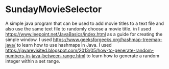 # SundayMovieSelector
A simple java program that can be used to add movie titles to a text file and also use the same text file to randomly choose a movie title. \n
I used https://www.leepoint.net/JavaBasics/index.html as a guide for creating the simple window.
I used https://www.geeksforgeeks.org/hashmap-treemap-java/ to learn how to use hashmaps in Java.
I used https://javarevisited.blogspot.com/2013/05/how-to-generate-random-numbers-in-java-between-range.html to learn how to generate a random integer within a set range.
